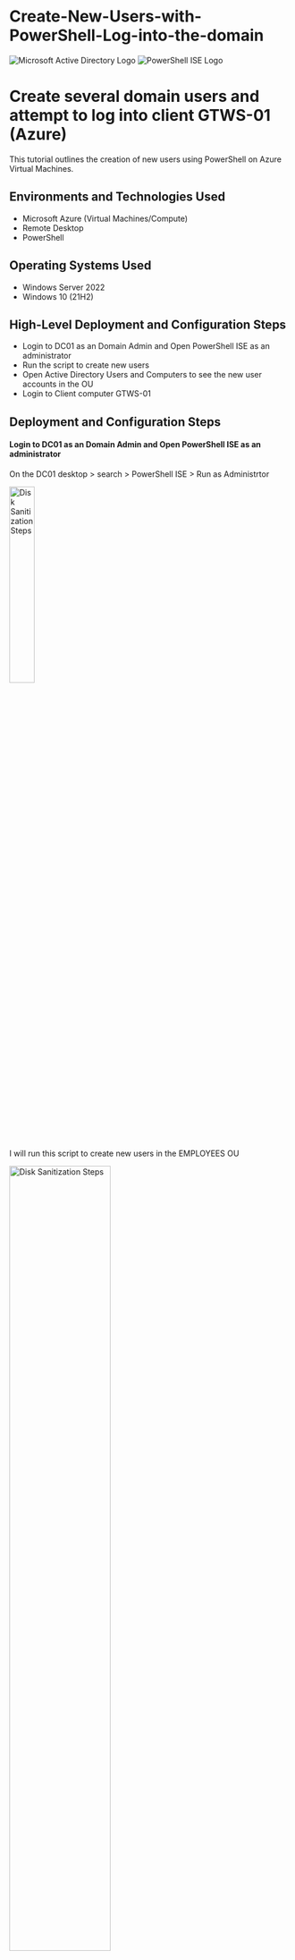 # Create-New-Users-with-PowerShell-Log-into-the-domain

<p align="left">
<img src="https://i.imgur.com/pU5A58S.png" alt="Microsoft Active Directory Logo"/>
<img src="https://i.imgur.com/4OWmnpF.png" alt="PowerShell ISE Logo"/>
</p>

<h1>Create several domain users and attempt to log into client GTWS-01 (Azure)</h1>
This tutorial outlines the creation of new users using PowerShell on Azure Virtual Machines.<br />


<h2>Environments and Technologies Used</h2>

- Microsoft Azure (Virtual Machines/Compute)
- Remote Desktop
- PowerShell

<h2>Operating Systems Used </h2>

- Windows Server 2022
- Windows 10 (21H2)

<h2>High-Level Deployment and Configuration Steps</h2>

- Login to DC01 as an Domain Admin and Open PowerShell ISE as an administrator
- Run the script to create new users
- Open Active Directory Users and Computers to see the new user accounts in the OU
- Login to Client computer GTWS-01


<h2>Deployment and Configuration Steps</h2>

<h4>Login to DC01 as an Domain Admin and Open PowerShell ISE as an administrator</h4>

<p>On the DC01 desktop > search > PowerShell ISE > Run as Administrtor
<p>
<img src="https://i.imgur.com/VpiNtaX.png" height="30%" width="30%" alt="Disk Sanitization Steps"/>
<p>
<p>I will run this script to create new users in the EMPLOYEES OU
<p>
<img src="https://i.imgur.com/ltCMJrp.png" height="60%" width="60%" alt="Disk Sanitization Steps"/>
<img src="https://i.imgur.com/ksHaLEB.png" height="60%" width="60%" alt="Disk Sanitization Steps"/>

<p>On DCO1 > Active Directory Users and Computers > Expand the Domain down to EMPLOYEES OU

Here are the new users that were created in the EMPLOYEES OU
<p>
<img src="https://i.imgur.com/SoHRkdR.png" height="60%" width="60%" alt="Disk Sanitization Steps"/>

<p>All the accounts are disabled > right-click an account > enable
<p>
<img src="https://i.imgur.com/PO3cSQb.png" height="60%" width="60%" alt="Disk Sanitization Steps"/>

<h4>Login to Client computer GTWS-01<h/4>

<p>Using the new enabled user login to Client computer GTWS-01
<p>
<img src="https://i.imgur.com/W3X3xHO.png" height="40%" width="40%" alt="Disk Sanitization Steps"/>
  
<p>Enter the user password
  
The user is logging on to the domain
<p>
<img src="https://i.imgur.com/r22ZMcA.png" height="40%" width="40%" alt="Disk Sanitization Steps"/>

<p>Open a command prompt:	right-click start > run > type: cmd
<p>
<img src="https://i.imgur.com/Gx7yDmO.png" height="30%" width="30%" alt="Disk Sanitization Steps"/>
  
Check to see which user is logged into GTWS-01	“whoami”  and “hostname” to display the computer name
<p>
<img src="https://i.imgur.com/NQza7Tq.png" height="30%" width="30%" alt="Disk Sanitization Steps"/>
